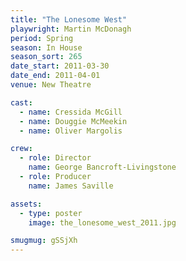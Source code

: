 ```yaml
---
title: "The Lonesome West"
playwright: Martin McDonagh
period: Spring
season: In House
season_sort: 265
date_start: 2011-03-30
date_end: 2011-04-01
venue: New Theatre

cast:
  - name: Cressida McGill
  - name: Douggie McMeekin
  - name: Oliver Margolis

crew:
  - role: Director
    name: George Bancroft-Livingstone
  - role: Producer
    name: James Saville

assets:
  - type: poster
    image: the_lonesome_west_2011.jpg

smugmug: gSSjXh
---
```

